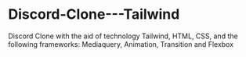 # Discord-Clone---Tailwind
Discord Clone with the aid of technology Tailwind, HTML, CSS, and the following frameworks: Mediaquery, Animation, Transition and Flexbox
